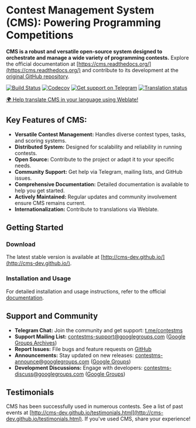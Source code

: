 # Contest Management System (CMS): Powering Programming Competitions

**CMS is a robust and versatile open-source system designed to orchestrate and manage a wide variety of programming contests.**  Explore the official documentation at [https://cms.readthedocs.org/](https://cms.readthedocs.org/) and contribute to its development at the [original GitHub repository](https://github.com/cms-dev/cms).

[![Build Status](https://github.com/cms-dev/cms/actions/workflows/main.yml/badge.svg)](https://github.com/cms-dev/cms/actions)
[![Codecov](https://codecov.io/gh/cms-dev/cms/branch/main/graph/badge.svg)](https://codecov.io/gh/cms-dev/cms)
[![Get support on Telegram](https://img.shields.io/badge/Questions%3F-Join%20the%20Telegram%20group!-%2326A5E4?style=flat&logo=telegram)](https://t.me/contestms)
[![Translation status](https://hosted.weblate.org/widget/cms/svg-badge.svg)](https://hosted.weblate.org/engage/cms/)

[🌍 Help translate CMS in your language using Weblate!](https://hosted.weblate.org/engage/cms/)

## Key Features of CMS:

*   **Versatile Contest Management:**  Handles diverse contest types, tasks, and scoring systems.
*   **Distributed System:** Designed for scalability and reliability in running contests.
*   **Open Source:** Contribute to the project or adapt it to your specific needs.
*   **Community Support:** Get help via Telegram, mailing lists, and GitHub issues.
*   **Comprehensive Documentation:** Detailed documentation is available to help you get started.
*   **Actively Maintained:** Regular updates and community involvement ensure CMS remains current.
*   **Internationalization:** Contribute to translations via Weblate.

## Getting Started

### Download

The latest stable version is available at [http://cms-dev.github.io/](http://cms-dev.github.io/).

### Installation and Usage

For detailed installation and usage instructions, refer to the official [documentation](https://cms.readthedocs.org/).

## Support and Community

*   **Telegram Chat:** Join the community and get support: [t.me/contestms](https://t.me/contestms)
*   **Support Mailing List:** contestms-support@googlegroups.com ([Google Groups Archives](https://groups.google.com/forum/#!forum/contestms-support))
*   **Report Issues:** File bugs and feature requests on [GitHub](https://github.com/cms-dev/cms/issues)
*   **Announcements:** Stay updated on new releases:  contestms-announce@googlegroups.com ([Google Groups](https://groups.google.com/forum/#!forum/contestms-announce))
*   **Development Discussions:** Engage with developers: contestms-discuss@googlegroups.com ([Google Groups](https://groups.google.com/forum/#!forum/contestms-discuss))

## Testimonials

CMS has been successfully used in numerous contests.  See a list of past events at [http://cms-dev.github.io/testimonials.html](http://cms-dev.github.io/testimonials.html).  If you've used CMS, share your experience!